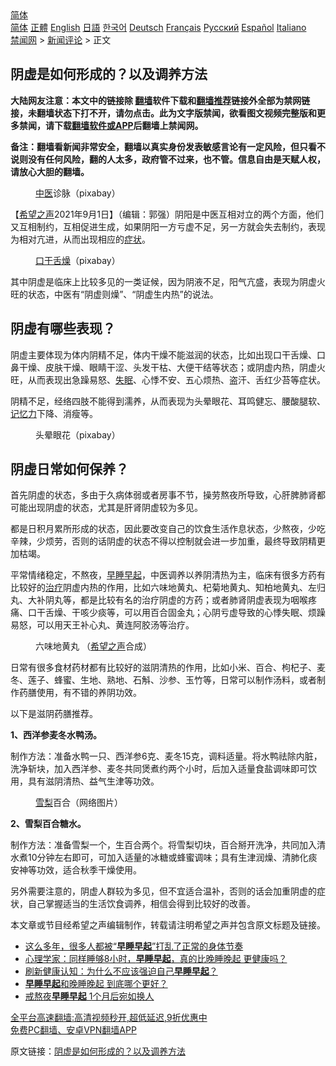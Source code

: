  <!-- 面包屑导航 --> <div class="breadcrumb"><!-- GTranslate: https://gtranslate.io/ -->  <div class="switcher notranslate">  <div class="selected">  <a href="#" onclick="return false;"> 简体</a>  </div>  <div class="option">  <a href="https://www.bannedbook.org" onclick="doGTranslate('zh-CN|zh-CN');jQuery('div.switcher div.selected a').html(jQuery(this).html());return false;" title="简体中文" class="nturl selected"> 简体</a>  <a href="https://www.bannedbook.org/zh-tw/" onclick="doGTranslate('zh-CN|zh-TW');jQuery('div.switcher div.selected a').html(jQuery(this).html());return false;" title="繁體中文" class="nturl"> 正體</a>  <a href="https://www.bannedbook.org/en/" onclick="doGTranslate('zh-CN|en');jQuery('div.switcher div.selected a').html(jQuery(this).html());return false;" title="English" class="nturl"> English</a>  <a href="https://www.bannedbook.org/ja/" onclick="doGTranslate('zh-CN|ja');jQuery('div.switcher div.selected a').html(jQuery(this).html());return false;" title="日本語" class="nturl"> 日語</a>  <a href="https://www.bannedbook.org/ko/" onclick="doGTranslate('zh-CN|ko');jQuery('div.switcher div.selected a').html(jQuery(this).html());return false;" title="한국어" class="nturl"> 한국어</a>  <a href="https://www.bannedbook.org/de/" onclick="doGTranslate('zh-CN|de');jQuery('div.switcher div.selected a').html(jQuery(this).html());return false;" title="Deutsch" class="nturl"> Deutsch</a>  <a href="https://www.bannedbook.org/fr/" onclick="doGTranslate('zh-CN|fr');jQuery('div.switcher div.selected a').html(jQuery(this).html());return false;" title="Français" class="nturl"> Français</a>  <a href="https://www.bannedbook.org/ru/" onclick="doGTranslate('zh-CN|ru');jQuery('div.switcher div.selected a').html(jQuery(this).html());return false;" title="Русский" class="nturl"> Русский</a>  <a href="https://www.bannedbook.org/es/" onclick="doGTranslate('zh-CN|es');jQuery('div.switcher div.selected a').html(jQuery(this).html());return false;" title="Español" class="nturl"> Español</a>  <a href="https://www.bannedbook.org/it/" onclick="doGTranslate('zh-CN|it');jQuery('div.switcher div.selected a').html(jQuery(this).html());return false;" title="Italiano" class="nturl"> Italiano</a>  </div>  </div>      <div class='breadcrumb-sub'><!-- Breadcrumb NavXT 6.3.0 --> <a href="https://www.bannedbook.org/" class="home">禁闻网</a> &gt; <a href="https://www.bannedbook.org/bnews/comments/" class="category">新闻评论</a> &gt; 正文</div></div><h2>阴虚是如何形成的？以及调养方法</h2> <p class="notice"><b>大陆网友注意：本文中的链接除 <a href="https://github.com/bannedbook/fanqiang" >翻墙</a>软件下载和<a href="https://github.com/killgcd/justmysocks/blob/master/README.md">翻墙推荐</a>链接外全部为禁网链接，未翻墙状态下打不开，请勿点击。此为文字版禁闻，欲看图文视频完整版和更多禁闻，请下载<a href="https://github.com/bannedbook/fanqiang">翻墙软件或APP</a>后翻墙上禁闻网。</p><p>备注：翻墙看新闻非常安全，翻墙以真实身份发表敏感言论有一定风险，但只看不说则没有任何风险，翻的人太多，政府管不过来，也不管。信息自由是天赋人权，请放心大胆的翻墙。</b></p>  <div class="entry"> <figure> <p><figcaption><a href="https://www.bannedbook.org/bnews/tag/%e4%b8%ad%e5%8c%bb/" class="st_tag internal_tag" rel="tag" title="标签 中医 下的日志">中医</a>诊脉（pixabay）</figcaption></figure> <p>【<span class='wp_keywordlink_affiliate'><a href="https://www.soundofhope.org" title="希望之声" target="_blank">希望之声</a></span>2021年9月1日】（编辑：郭强）阴阳是中医互相对立的两个方面，他们又互相制约，互相促进生成，如果阴阳一方亏虚不足，另一方就会失去制约，表现为相对亢进，从而出现相应的<a href="https://www.bannedbook.org/bnews/tag/%E7%97%87%E7%8A%B6/" class="st_tag internal_tag" rel="tag" title="标签 症状 下的日志">症状</a>。</p> <figure><figcaption><a href="https://www.bannedbook.org/bnews/tag/%E5%8F%A3%E5%B9%B2%E8%88%8C%E7%87%A5/" class="st_tag internal_tag" rel="tag" title="标签 口干舌燥 下的日志">口干舌燥</a>（pixabay）</figcaption></figure> <p>其中阴虚是临床上比较多见的一类证候，因为阴液不足，阳气亢盛，表现为阴虚火旺的状态，中医有“阴虚则燥”、“阴虚生内热”的说法。</p> <h2>阴虚有哪些表现？</h2> <p>阴虚主要体现为体内阴精不足，体内干燥不能滋润的状态，比如出现口干舌燥、口鼻干燥、皮肤干燥、眼睛干涩、头发干枯、大便干结等状态；或阴虚内热，阴虚火旺，从而表现出急躁易怒、<a href="https://www.bannedbook.org/bnews/tag/%e5%a4%b1%e7%9c%a0/" class="st_tag internal_tag" rel="tag" title="标签 失眠 下的日志">失眠</a>、心悸不安、五心烦热、盗汗、舌红少苔等症状。</p> <p>阴精不足，经络四肢不能得到濡养，从而表现为头晕眼花、耳鸣健忘、腰酸腿软、<a href="https://www.bannedbook.org/bnews/tag/%e8%ae%b0%e5%bf%86%e5%8a%9b/" class="st_tag internal_tag" rel="tag" title="标签 记忆力 下的日志">记忆力</a>下降、消瘦等。</p>  <figure><figcaption>头晕眼花（pixabay）</figcaption></figure> <h2>阴虚日常如何保养？</h2> <p>首先阴虚的状态，多由于久病体弱或者房事不节，操劳熬夜所导致，心肝脾肺肾都可能出现阴虚的状态，尤其是肝肾阴虚较为多见。</p> <p>都是日积月累所形成的状态，因此要改变自己的饮食生活作息状态，少熬夜，少吃辛辣，少烦劳，否则的话阴虚的状态不得以控制就会进一步加重，最终导致阴精更加枯竭。</p> <p>平常情绪稳定，不熬夜，<a href="https://www.bannedbook.org/bnews/tag/%E6%97%A9%E7%9D%A1%E6%97%A9%E8%B5%B7/" class="st_tag internal_tag" rel="tag" title="标签 早睡早起 下的日志">早睡早起</a>，中医调养以养阴清热为主，临床有很多方药有比较好的<a href="https://www.bannedbook.org/bnews/tag/%e6%b2%bb%e7%96%97/" class="st_tag internal_tag" rel="tag" title="标签 治疗 下的日志">治疗</a>阴虚内热的作用，比如六味地黄丸、杞菊地黄丸、知柏地黄丸、左归丸、大补阴丸等，都是比较有名的治疗阴虚的方药；或者肺肾阴虚表现为咽喉疼痛、口干舌燥、干咳少痰等，可以用百合固金丸；心阴亏虚导致的心悸失眠、烦躁易怒，可以用天王补心丸、黄连阿胶汤等治疗。</p> <figure><figcaption>六味地黄丸 （<a href="https://www.bannedbook.org/bnews/tag/%e5%b8%8c%e6%9c%9b%e4%b9%8b%e5%a3%b0/" class="st_tag internal_tag" rel="tag" title="标签 希望之声 下的日志">希望之声</a>合成）</figcaption></figure> <p>日常有很多食材药材都有比较好的滋阴清热的作用，比如小米、百合、枸杞子、麦冬、莲子、蜂蜜、生地、熟地、石斛、沙参、玉竹等，日常可以制作汤料，或者制作药膳使用，有不错的养阴功效。</p>  <p>以下是滋阴药膳推荐。</p> <p><strong>1、西洋参麦冬水鸭汤。</strong></p> <p>制作方法：准备水鸭一只、西洋参6克、麦冬15克，调料适量。将水鸭祛除内脏，洗净斩块，加入西洋参、麦冬共同煲煮约两个小时，后加入适量食盐调味即可饮用，具有滋阴清热、益气生津等功效。</p> <figure><figcaption><a href="https://www.bannedbook.org/bnews/tag/%E9%9B%AA%E6%A2%A8/" class="st_tag internal_tag" rel="tag" title="标签 雪梨 下的日志">雪梨</a>百合（网络图片）</figcaption></figure> <p><strong>2、雪梨百合糖水。</strong></p>  <p>制作方法：准备雪梨一个，生百合两个。将雪梨切块，百合掰开洗净，共同加入清水煮10分钟左右即可，可加入适量的冰糖或蜂蜜调味；具有生津润燥、清肺化痰安神等功效，适合秋季干燥使用。</p> <p>另外需要注意的，阴虚人群较为多见，但不宜适合温补，否则的话会加重阴虚的症状，自己掌握适当的生活饮食调养，相信会得到比较好的改善。</p> <p>本文章或节目经希望之声编辑制作，转载请注明希望之声并包含原文标题及链接。 </p> <ul class='op-related-articles' title='相关阅读'> <li><a href='https://www.bannedbook.org/bnews/health/20210804/1599867.html' target='_blank'>这么多年，很多人都被“<b>早睡早起</b>”打乱了正常的身体节奏</a></li> <li><a href='https://www.bannedbook.org/bnews/health/20210103/1460060.html' target='_blank'>心理学家：同样睡够8小时，<b>早睡早起</b>，真的比晚睡晚起 更健康吗？</a></li> <li><a href='https://www.bannedbook.org/bnews/health/20200725/1366141.html' target='_blank'>刷新健康认知：为什么不应该强迫自己<b>早睡早起</b>？</a></li> <li><a href='https://www.bannedbook.org/bnews/health/20200108/1255398.html' target='_blank'><b>早睡早起</b>和晚睡晚起 到底哪个更好？</a></li> <li><a href='https://www.bannedbook.org/bnews/funmedia/20190830/1182952.html' target='_blank'>戒熬夜<b>早睡早起</b> 1个月后宛如换人</a></li> </ul> <p class="texttj"> <a href="https://github.com/bannedbook/fanqiang/wiki/V2ray%E6%9C%BA%E5%9C%BA" target="_blank">全平台高速翻墙:高清视频秒开,超低延迟,9折优惠中</a><br/> <a href="https://github.com/bannedbook/fanqiang/wiki/%E7%A6%81%E9%97%BB%E7%BD%91%E5%AE%89%E5%8D%93%E7%BF%BB%E5%A2%99%E6%96%B0%E9%97%BBAPP" target="_blank">免费PC翻墙、安卓VPN翻墙APP</a></p> <p>原文链接：<a class="src_link"  href="https://www.soundofhope.org/post/540422" target="_blank">阴虚是如何形成的？以及调养方法</a></p><a name='sharetosocial'></a>  <div style="margin-bottom:5px;padding-bottom:5px;clear:both"> <div id="archive-pix-1" class="banner-ads"> <!-- AuctionX Display platform tag START --> <div id="26318x728x90x621x_ADSLOT2" clicktrack="%%CLICK_URL_ESC%%"></div> <!-- AuctionX Display platform tag END --> </div> <div id="archive-pix-2" class="banner-ads"> <!-- AuctionX Display platform tag START --> <div id="26315x300x250x621x_ADSLOT2" clicktrack="%%CLICK_URL_ESC%%"></div> <!-- AuctionX Display platform tag END --> </div> </div>  <div id="archive-pix-1" class="banner-ads"> <!-- AuctionX Display platform tag START --> <div id="26318x728x90x621x_ADSLOT3" clicktrack="%%CLICK_URL_ESC%%"></div> <!-- AuctionX Display platform tag END --> </div> </div><!--END ENTRY--> 